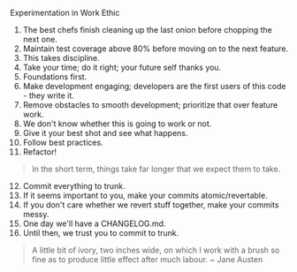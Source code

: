 Experimentation in Work Ethic

1. The best chefs finish cleaning up the last onion before chopping the next one.
2. Maintain test coverage above 80% before moving on to the next feature.
3. This takes discipline.
4. Take your time; do it right; your future self thanks you.
5. Foundations first.
6. Make development engaging; developers are the first users of this code - they write it.
7. Remove obstacles to smooth development; prioritize that over feature work.
8. We don't know whether this is going to work or not.
9. Give it your best shot and see what happens.
10. Follow best practices.
11. Refactor!

> In the short term, things take far longer that we expect them to take.

12. Commit everything to trunk.
13. If it seems important to you, make your commits atomic/revertable.
14. If you don't care whether we revert stuff together, make your commits messy.
15. One day we'll have a CHANGELOG.md.
16. Until then, we trust you to commit to trunk.

> A little bit of ivory, two inches wide,
> on which I work with a brush so fine
> as to produce little effect after much labour.
> ~ Jane Austen
